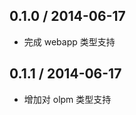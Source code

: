 0.1.0 / 2014-06-17
------------------

* 完成 webapp 类型支持

0.1.1 / 2014-06-17
------------------

* 增加对 olpm 类型支持